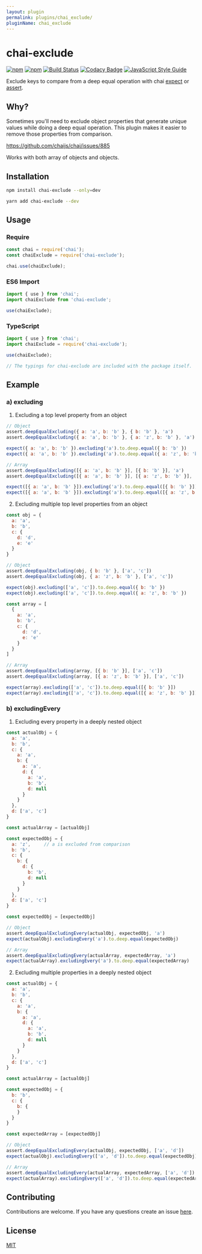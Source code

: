 ```yaml
---
layout: plugin
permalink: plugins/chai_exclude/
pluginName: chai_exclude
---
```


# chai-exclude

[![npm](https://img.shields.io/npm/v/chai-exclude.svg)](https://www.npmjs.com/package/chai-exclude)
[![npm](https://img.shields.io/npm/dt/chai-exclude.svg)](https://www.npmjs.com/package/chai-exclude)
[![Build Status](https://travis-ci.org/mesaugat/chai-exclude.svg?branch=master)](https://travis-ci.org/mesaugat/chai-exclude)
[![Codacy Badge](https://api.codacy.com/project/badge/Grade/18c8dd78120442688cb4b19f758c4b96)](https://www.codacy.com/app/mesaugat/chai-exclude?utm_source=github.com&utm_medium=referral&utm_content=mesaugat/chai-exclude&utm_campaign=badger)
[![JavaScript Style Guide](https://img.shields.io/badge/code_style-standard-brightgreen.svg)](https://standardjs.com)

Exclude keys to compare from a deep equal operation with chai [expect](http://chaijs.com/api/bdd/) or [assert](http://chaijs.com/api/assert/).

## Why?

Sometimes you'll need to exclude object properties that generate unique values while doing a deep equal operation. This plugin makes it easier to remove those properties from comparison.

https://github.com/chaijs/chai/issues/885

Works with both array of objects and objects.

## Installation

```bash
npm install chai-exclude --only=dev
```

```bash
yarn add chai-exclude --dev
```

## Usage

### Require

```js
const chai = require('chai');
const chaiExclude = require('chai-exclude');

chai.use(chaiExclude);
```

### ES6 Import

```js
import { use } from 'chai';
import chaiExclude from 'chai-exclude';

use(chaiExclude);
```

### TypeScript

```js
import { use } from 'chai';
import chaiExclude = require('chai-exclude');

use(chaiExclude);

// The typings for chai-exclude are included with the package itself.
```

## Example

### a) excluding

1. Excluding a top level property from an object

```js
// Object
assert.deepEqualExcluding({ a: 'a', b: 'b' }, { b: 'b' }, 'a')
assert.deepEqualExcluding({ a: 'a', b: 'b' }, { a: 'z', b: 'b' }, 'a')

expect({ a: 'a', b: 'b' }).excluding('a').to.deep.equal({ b: 'b' })
expect({ a: 'a', b: 'b' }).excluding('a').to.deep.equal({ a: 'z', b: 'b' })

// Array
assert.deepEqualExcluding([{ a: 'a', b: 'b' }], [{ b: 'b' }], 'a')
assert.deepEqualExcluding([{ a: 'a', b: 'b' }], [{ a: 'z', b: 'b' }], 'a')

expect([{ a: 'a', b: 'b' }]).excluding('a').to.deep.equal([{ b: 'b' }])
expect([{ a: 'a', b: 'b' }]).excluding('a').to.deep.equal([{ a: 'z', b: 'b' }])
```

2. Excluding multiple top level properties from an object

```js
const obj = {
  a: 'a',
  b: 'b',
  c: {
    d: 'd',
    e: 'e'
  }
}

// Object
assert.deepEqualExcluding(obj, { b: 'b' }, ['a', 'c'])
assert.deepEqualExcluding(obj, { a: 'z', b: 'b' }, ['a', 'c'])

expect(obj).excluding(['a', 'c']).to.deep.equal({ b: 'b' })
expect(obj).excluding(['a', 'c']).to.deep.equal({ a: 'z', b: 'b' })

const array = [
  {
    a: 'a',
    b: 'b',
    c: {
      d: 'd',
      e: 'e'
    }
  }
]

// Array
assert.deepEqualExcluding(array, [{ b: 'b' }], ['a', 'c'])
assert.deepEqualExcluding(array, [{ a: 'z', b: 'b' }], ['a', 'c'])

expect(array).excluding(['a', 'c']).to.deep.equal([{ b: 'b' }])
expect(array).excluding(['a', 'c']).to.deep.equal([{ a: 'z', b: 'b' }])
```

### b) excludingEvery

1. Excluding every property in a deeply nested object

```js
const actualObj = {
  a: 'a',
  b: 'b',
  c: {
    a: 'a',
    b: {
      a: 'a',
      d: {
        a: 'a',
        b: 'b',
        d: null
      }
    }
  },
  d: ['a', 'c']
}

const actualArray = [actualObj]

const expectedObj = {
  a: 'z',     // a is excluded from comparison
  b: 'b',
  c: {
    b: {
      d: {
        b: 'b',
        d: null
      }
    }
  },
  d: ['a', 'c']
}

const expectedObj = [expectedObj]

// Object
assert.deepEqualExcludingEvery(actualObj, expectedObj, 'a')
expect(actualObj).excludingEvery('a').to.deep.equal(expectedObj)

// Array
assert.deepEqualExcludingEvery(actualArray, expectedArray, 'a')
expect(actualArray).excludingEvery('a').to.deep.equal(expectedArray)
```

2. Excluding multiple properties in a deeply nested object

```js
const actualObj = {
  a: 'a',
  b: 'b',
  c: {
    a: 'a',
    b: {
      a: 'a',
      d: {
        a: 'a',
        b: 'b',
        d: null
      }
    }
  },
  d: ['a', 'c']
}

const actualArray = [actualObj]

const expectedObj = {
  b: 'b',
  c: {
    b: {
    }
  }
}

const expectedArray = [expectedObj]

// Object
assert.deepEqualExcludingEvery(actualObj, expectedObj, ['a', 'd'])
expect(actualObj).excludingEvery(['a', 'd']).to.deep.equal(expectedObj)

// Array
assert.deepEqualExcludingEvery(actualArray, expectedArray, ['a', 'd'])
expect(actualArray).excludingEvery(['a', 'd']).to.deep.equal(expectedArray)
```

## Contributing

Contributions are welcome. If you have any questions create an issue [here](https://github.com/mesaugat/chai-exclude/issues).

## License

[MIT](LICENSE)
